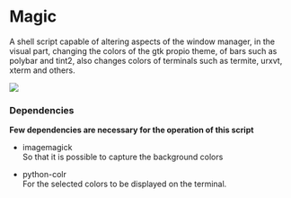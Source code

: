 # Magic
A shell script capable of altering aspects of the window manager, in the visual part, changing the colors of the gtk propio theme, of bars such as polybar and tint2, also changes colors of terminals such as termite, urxvt, xterm and others.

![](https://github.com/Paladin1991/Magic/blob/main/exemplo.gif)

### Dependencies

**Few dependencies are necessary for the operation of this script**

* imagemagick  
So that it is possible to capture the background colors

* python-colr  
For the selected colors to be displayed on the terminal.


